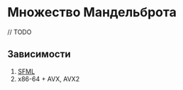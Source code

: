 # Множество Мандельброта

// TODO

## Зависимости

1. [SFML](https://www.sfml-dev.org/)
2. x86-64 + AVX, AVX2
